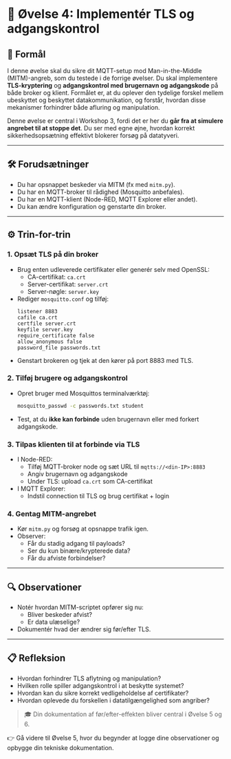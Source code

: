 # 🧪 Øvelse 4: Implementér TLS og adgangskontrol

## 🎯 Formål
I denne øvelse skal du sikre dit MQTT-setup mod Man-in-the-Middle (MITM)-angreb, som du testede i de forrige øvelser. Du skal implementere **TLS-kryptering** og **adgangskontrol med brugernavn og adgangskode** på både broker og klient. Formålet er, at du oplever den tydelige forskel mellem ubeskyttet og beskyttet datakommunikation, og forstår, hvordan disse mekanismer forhindrer både afluring og manipulation.

Denne øvelse er central i Workshop 3, fordi det er her du **går fra at simulere angrebet til at stoppe det**. Du ser med egne øjne, hvordan korrekt sikkerhedsopsætning effektivt blokerer forsøg på datatyveri.

---

## 🛠️ Forudsætninger
- Du har opsnappet beskeder via MITM (fx med `mitm.py`).
- Du har en MQTT-broker til rådighed (Mosquitto anbefales).
- Du har en MQTT-klient (Node-RED, MQTT Explorer eller andet).
- Du kan ændre konfiguration og genstarte din broker.

---

## ⚙️ Trin-for-trin

### 1. **Opsæt TLS på din broker**
- Brug enten udleverede certifikater eller generér selv med OpenSSL:
  - CA-certifikat: `ca.crt`
  - Server-certifikat: `server.crt`
  - Server-nøgle: `server.key`
- Rediger `mosquitto.conf` og tilføj:
  ```
  listener 8883
  cafile ca.crt
  certfile server.crt
  keyfile server.key
  require_certificate false
  allow_anonymous false
  password_file passwords.txt
  ```
- Genstart brokeren og tjek at den kører på port 8883 med TLS.

### 2. **Tilføj brugere og adgangskontrol**
- Opret bruger med Mosquittos terminalværktøj:
  ```bash
  mosquitto_passwd -c passwords.txt student
  ```
- Test, at du **ikke kan forbinde** uden brugernavn eller med forkert adgangskode.

### 3. **Tilpas klienten til at forbinde via TLS**
- I Node-RED:
  - Tilføj MQTT-broker node og sæt URL til `mqtts://<din-IP>:8883`
  - Angiv brugernavn og adgangskode
  - Under TLS: upload `ca.crt` som CA-certifikat
- I MQTT Explorer:
  - Indstil connection til TLS og brug certifikat + login

### 4. **Gentag MITM-angrebet**
- Kør `mitm.py` og forsøg at opsnappe trafik igen.
- Observer:
  - Får du stadig adgang til payloads?
  - Ser du kun binære/krypterede data?
  - Får du afviste forbindelser?

---

## 🔍 Observationer
- Notér hvordan MITM-scriptet opfører sig nu:
  - Bliver beskeder afvist?
  - Er data ulæselige?
- Dokumentér hvad der ændrer sig før/efter TLS.

---

## 📋 Refleksion
- Hvordan forhindrer TLS aflytning og manipulation?
- Hvilken rolle spiller adgangskontrol i at beskytte systemet?
- Hvordan kan du sikre korrekt vedligeholdelse af certifikater?
- Hvordan oplevede du forskellen i datatilgængelighed som angriber?

> 🎓 Din dokumentation af før/efter-effekten bliver central i Øvelse 5 og 6.

👉 Gå videre til Øvelse 5, hvor du begynder at logge dine observationer og opbygge din tekniske dokumentation.

